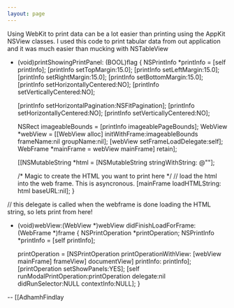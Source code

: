 ```yaml
---
layout: page
---
```


Using WebKit to print data can be a lot easier than printing using the AppKit NSView classes.  I used this code to print tabular data from out application and it was much easier than mucking with NSTableView


    

- (void)printShowingPrintPanel: (BOOL)flag
{
	NSPrintInfo *printInfo = [self printInfo];
	[printInfo setTopMargin:15.0];
	[printInfo setLeftMargin:15.0];
	[printInfo setRightMargin:15.0];
	[printInfo setBottomMargin:15.0];
	[printInfo setHorizontallyCentered:NO];
	[printInfo setVerticallyCentered:NO];

	[printInfo setHorizontalPagination:NSFitPagination];
	[printInfo setHorizontallyCentered:NO];
	[printInfo setVerticallyCentered:NO];

	NSRect imageableBounds = [printInfo imageablePageBounds];
	WebView *webView = [[WebView alloc] initWithFrame:imageableBounds frameName:nil groupName:nil];
	[webView setFrameLoadDelegate:self];
	WebFrame *mainFrame = webView mainFrame] retain];

	[[NSMutableString *html = [NSMutableString stringWithString: @"<html><head></head><body>"];
	
	/* Magic to create the HTML you want to print here */
	// load the html into the web frame.  This is asyncronous.
	[mainFrame loadHTMLString: html baseURL:nil];
}

// this delegate is called when the webframe is done loading the HTML string, so lets print from here!
- (void)webView:(WebView *)webView didFinishLoadForFrame:(WebFrame *)frame
{
	NSPrintOperation *printOperation;
	NSPrintInfo *printInfo = [self printInfo];

	printOperation = [NSPrintOperation printOperationWithView: [webView mainFrame] frameView] documentView] printInfo: printInfo];
	[printOperation setShowPanels:YES];
	[self runModalPrintOperation:printOperation delegate:nil didRunSelector:NULL contextInfo:NULL];
}

 

-- [[AdhamhFindlay

